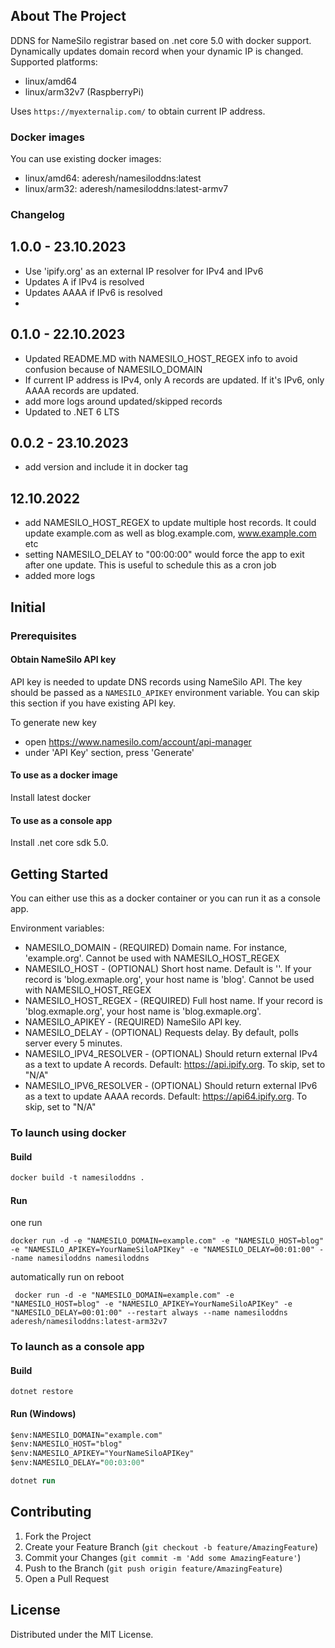## About The Project

DDNS for NameSilo registrar based on .net core 5.0 with docker support.
Dynamically updates domain record when your dynamic IP is changed. 
Supported platforms:
- linux/amd64
- linux/arm32v7 (RaspberryPi)

Uses `https://myexternalip.com/` to obtain current IP address.


### Docker images
You can use existing docker images:
- linux/amd64: aderesh/namesiloddns:latest
- linux/arm32: aderesh/namesiloddns:latest-armv7

### Changelog
## 1.0.0 - 23.10.2023
- Use 'ipify.org' as an external IP resolver for IPv4 and IPv6
- Updates A if IPv4 is resolved
- Updates AAAA if IPv6 is resolved
- 

## 0.1.0 - 22.10.2023
- Updated README.MD with NAMESILO_HOST_REGEX info to avoid confusion because of NAMESILO_DOMAIN
- If current IP address is IPv4, only A records are updated. If it's IPv6, only AAAA records are updated. 
- add more logs around updated/skipped records
- Updated to .NET 6 LTS

## 0.0.2 - 23.10.2023
- add version and include it in docker tag

## 12.10.2022
- add NAMESILO_HOST_REGEX to update multiple host records. It could update example.com as well as blog.example.com, www.example.com etc
- setting NAMESILO_DELAY to "00:00:00" would force the app to exit after one update. This is useful to schedule this as a cron job
- added more logs
## Initial


### Prerequisites
#### Obtain NameSilo API key
API key is needed to update DNS records using NameSilo API. The key should be passed as a `NAMESILO_APIKEY` environment variable.
You can skip this section if you have existing API key.

To generate new key
* open https://www.namesilo.com/account/api-manager
* under 'API Key' section, press 'Generate'

#### To use as a docker image
Install latest docker

#### To use as a console app
Install .net core sdk 5.0. 

## Getting Started

You can either use this as a docker container or you can run it as a console app. 

Environment variables:
* NAMESILO_DOMAIN - (REQUIRED) Domain name. For instance, 'example.org'. Cannot be used with NAMESILO_HOST_REGEX
* NAMESILO_HOST - (OPTIONAL) Short host name. Default is ''. If your record is 'blog.exmaple.org', your host name is 'blog'. Cannot be used with NAMESILO_HOST_REGEX
* NAMESILO_HOST_REGEX - (REQUIRED) Full host name.  If your record is 'blog.exmaple.org', your host name is 'blog.exmaple.org'.
* NAMESILO_APIKEY - (REQUIRED) NameSilo API key. 
* NAMESILO_DELAY - (OPTIONAL) Requests delay. By default, polls server every 5 minutes.
* NAMESILO_IPV4_RESOLVER - (OPTIONAL) Should return external IPv4 as a text to update A records. Default: https://api.ipify.org. To skip, set to "N/A"
* NAMESILO_IPV6_RESOLVER - (OPTIONAL) Should return external IPv6 as a text to update AAAA records. Default: https://api64.ipify.org. To skip, set to "N/A"

### To launch using docker

#### Build
```ps
docker build -t namesiloddns .
```

#### Run
one run
```
docker run -d -e "NAMESILO_DOMAIN=example.com" -e "NAMESILO_HOST=blog" -e "NAMESILO_APIKEY=YourNameSiloAPIKey" -e "NAMESILO_DELAY=00:01:00" --name namesiloddns namesiloddns
```

automatically run on reboot
```
 docker run -d -e "NAMESILO_DOMAIN=example.com" -e "NAMESILO_HOST=blog" -e "NAMESILO_APIKEY=YourNameSiloAPIKey" -e "NAMESILO_DELAY=00:01:00" --restart always --name namesiloddns aderesh/namesiloddns:latest-arm32v7
```

### To launch as a console app

#### Build
`dotnet restore`

#### Run (Windows)
```ps
$env:NAMESILO_DOMAIN="example.com"
$env:NAMESILO_HOST="blog"
$env:NAMESILO_APIKEY="YourNameSiloAPIKey"
$env:NAMESILO_DELAY="00:03:00"

dotnet run
```

## Contributing

1. Fork the Project
2. Create your Feature Branch (`git checkout -b feature/AmazingFeature`)
3. Commit your Changes (`git commit -m 'Add some AmazingFeature'`)
4. Push to the Branch (`git push origin feature/AmazingFeature`)
5. Open a Pull Request

## License

Distributed under the MIT License. 
